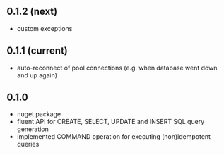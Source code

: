 ## 0.1.2 (next)

 - custom exceptions

## 0.1.1 (current)

 - auto-reconnect of pool connections (e.g. when database went down and up again)

## 0.1.0

 - nuget package
 - fluent API for CREATE, SELECT, UPDATE and INSERT SQL query generation
 - implemented COMMAND operation for executing (non)idempotent queries